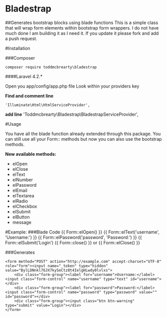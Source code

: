 Bladestrap
==========

##Generates bootstrap blocks using blade functions
This is a simple class that will wrap form elements within bootstrap form wrappers. I do not have much done 
I am building it as I need it. If you update it please fork and add a push request. 

#Installation

###Composer

    composer require toddmcbrearty\bladestrap

####Laravel 4.2.*

Open you app/config/app.php file
Look within your providers key 

**Find and comment line** 

    'Illuminate\Html\HtmlServiceProvider',
    
**add line**
    'Toddmcbrearty\Bladestrap\BladestrapServiceProvider',
    
#Usage

You have all the blade function already extended through this package.
You can still use all your Form:: methods but now you can
also use the bootstrap methods.

**New available methods:**

* elOpen
* elClose
* elText
* elNumber
* elPassword
* elEmail
* elTextarea
* elRadio
* elCheckbox
* elSubmit
* elButton
* message

#Example:
###Blade Code
    {{ Form::elOpen() }}
        {{ Form::elText('username', 'Username:') }}
        {{ Form::elPassword('password', 'Password:') }}
        {{ Form::elSubmit('Login')
    {{ Form::close() }} or {{ Form::elClose() }}
    
###Generates

    <form method="POST" action="http://example.com" accept-charset="UTF-8" role="form"><input name="_token" type="hidden" value="BylLDNnkl76JX7kySeCtz8t4IelgHLwdy0lvlxs">
        <div class="form-group"><label for="username">Username:</label><input class="form-control" name="username" type="text" id="username"></div>
        <div class="form-group"><label for="password">Password:</label><input class="form-control" name="password" type="password" value="" id="password"></div>
        <div class="form-group"><input class="btn btn-warning" type="submit" value="Login"></div>
    </form>